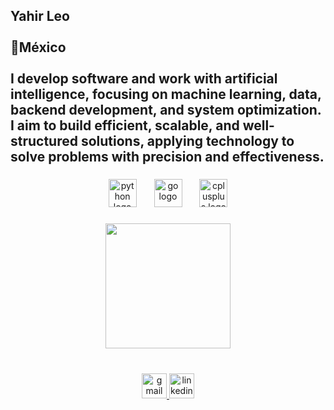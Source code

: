 <h2 align="left">Yahir Leo<br><br>📍México<br><br>I develop software and work with artificial intelligence, focusing on machine learning, data, backend development, and system optimization. I aim to build efficient, scalable, and well-structured solutions, applying technology to solve problems with precision and effectiveness.</h2>

###

###

<div align="center">
  <img src="https://cdn.jsdelivr.net/gh/devicons/devicon/icons/python/python-original.svg" height="45" alt="python logo"  />
  <img width="20" />
  <img src="https://cdn.jsdelivr.net/gh/devicons/devicon/icons/go/go-original.svg" height="45" alt="go logo"  />
  <img width="20" />
  <img src="https://cdn.jsdelivr.net/gh/devicons/devicon/icons/cplusplus/cplusplus-original.svg" height="45" alt="cplusplus logo"  />
</div>

###

<div align="center">
  <img align="center" height="200" src="https://media.giphy.com/media/ytBoIyQ7ArpRirP0oh/giphy.gif?cid=ecf05e47u1d17flqp3oylddwdk7ybaic5h63fen49f2zzkvk&ep=v1_gifs_search&rid=giphy.gif&ct=g"  />
</div>

###

<br clear="both">

<div align="center">
  <a href="mailto:yahir.banuelos.leo@gmail.com">
    <img src="https://img.shields.io/static/v1?message=Gmail&logo=gmail&label=&color=D14836&logoColor=white&labelColor=&style=for-the-badge" height="40" alt="gmail logo" />
  </a>
  <a href="https://www.linkedin.com/in/yahir-leo/" target="_blank">
    <img src="https://img.shields.io/static/v1?message=LinkedIn&logo=linkedin&label=&color=0077B5&logoColor=white&labelColor=&style=for-the-badge" height="40" alt="linkedin logo" />
  </a>
</div>

###

<br clear="both">

###
